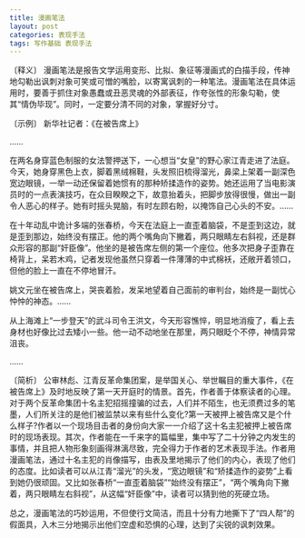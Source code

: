 ```yaml
---
title: 漫画笔法
layout: post
categories: 表现手法
tags: 写作基础 表现手法
---
```


〔释义〕 漫画笔法是报告文学运用变形、比拟、象征等漫画式的白描手段，传神地勾勒出讽刺对象可笑或可憎的嘴脸，以寄寓讽刺的一种笔法。漫画笔法在具体运用时，要善于抓住对象愚蠢或丑恶灵魂的外部表征，作夸张性的形象勾勒，使其“情伪毕现”。同时，一定要分清不同的对象，掌握好分寸。

〔示例〕 新华社记者：《在被告席上》

……

在两名身穿蓝色制服的女法警押送下，一心想当“女皇”的野心家江青走进了法庭。今天，她身穿黑色上衣，脚着黑绒棉鞋，头发照旧梳得溜光，鼻梁上架着一副深色宽边眼镜，一举一动还保留着她惯有的那种矫揉造作的姿势。她还运用了当电影演员时的一点表演技巧，在众目睽睽之下，故意抬着头，把脚步放得很慢，做出一副令人恶心的样子。她有时摇头晃脑，有时左顾右盼，以掩饰自己心头的不安。……

在十年动乱中诡计多端的张春桥，今天在法庭上一直歪着脑袋，不是歪到这边，就是歪到那边，始终没有摆正。他的两个嘴角向下撇着，两只眼睛左右斜视，还是群众形容的那副“奸臣像”。他坐的是被告席左侧的第一个座位。他多次把身子歪靠在椅背上，呆若木鸡，记者发现他虽然只穿着一件薄薄的中式棉袄，还敞开着领口，但他的脸上一直在不停地冒汗。

姚文元坐在被告席上，哭丧着脸，发呆地望着自己面前的审判台，始终是一副忧心忡忡的神态。……

从上海滩上“一步登天”的武斗司令王洪文，今天形容憔悴，明显地消瘦了，看上去身材也好像比过去矮小一些。他一动不动地坐在那里，两只眼眨个不停，神情异常沮丧。

……

〔简析〕 公审林彪、江青反革命集团案，是举国关心、举世瞩目的重大事件，《在被告席上》及时地反映了第一天开庭时的情景。首先，作者善于体察读者的心理。对于两个反革命集团十名主犯招摇撞骗的过去，人们并不陌生，也无须费过多的笔墨，人们所关注的是他们被监禁以来有些什么变化?第一天被押上被告席又是个什么样子?作者以一个现场目击者的身份向大家一一介绍了这十名主犯被押上被告席时的现场表现。其次，作者能在一千来字的篇幅里，集中写了二十分钟之内发生的事情，并且把人物形象刻画得淋漓尽致，完全得力于作者的艺术表现手法。作者用漫画笔法，通过十名主犯的肖像描写，由表及里地揭示了他们的内心，表现了他们的态度。比如读者可以从江青“溜光”的头发，“宽边眼镜”和“矫揉造作的姿势”上看到她仍很顽固。又比如张春桥“一直歪着脑袋”“始终没有摆正”，“两个嘴角向下撇着，两只眼睛左右斜视”，从这幅“奸臣像”中，读者可以猜到他的死硬立场。

总之，漫画笔法的巧妙运用，不但使行文简洁，而且十分有力地撕下了“四人帮”的假面具，入木三分地揭示出他们空虚和恐惧的心理，达到了尖锐的讽刺效果。 